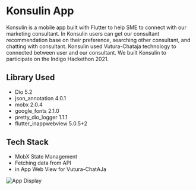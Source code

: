 # Konsulin App

Konsulin is a mobile app built with Flutter to help SME to connect with our marketing consultant. In Konsulin users can get our consultant recommendation base on their preference, searching other consultant, and chatting with consultant. Konsulin used Vutura-Chataja technology to connected between user and our consultant. We built Konsulin to participate on the Indigo Hackethon 2021.

## Library Used

- Dio 5.2
- json_annotation 4.0.1
- mobx 2.0.4
- google_fonts 2.1.0
- pretty_dio_logger 1.1.1
- flutter_inappwebview 5.0.5+2

## Tech Stack

- MobX State Management
- Fetching data from API
- in App Web View for Vutura-ChatAJa


![App Display](https://github.com/galangajisusanto/Wheater-App/blob/master/Video/app_display.gif)


